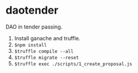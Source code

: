 # daotender
DAO in tender passing.

1. Install ganache and truffle.  
2. `$npm install`  
3. `$truffle compile --all`
4. `$truffle migrate --reset`  
5. `$truffle exec ./scripts/1_create_proposal.js`
